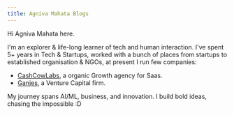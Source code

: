 ```yaml
---
title: Agniva Mahata Blogs
---
```


Hi Agniva Mahata here.

I'm an explorer & life-long learner of tech and human interaction. I've spent 5+ years in Tech & Startups, worked with a bunch of places from startups to established organisation & NGOs, at present I run few companies:
- [CashCowLabs](https://cashcowlabs.io), a organic Growth agency for Saas.
- [Ganjes](https://www.ganjes.net/), a Venture Capital firm.

My journey spans AI/ML, business, and innovation. I build bold ideas, chasing the impossible :D